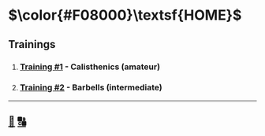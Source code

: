 # $\color{#F08000}\textsf{HOME}$

[//]: # (this menu also is called home)

## Trainings

1. ### [Training \#1] \- Calisthenics \(amateur\)

2. ### [Training #2](none.md) \- Barbells \(intermediate\)

---

## [:twisted_rightwards_arrows:][index] [:capital_abcd:][glossary]

<!-- named -->
[glossary]: glossary.md "Glossary"
[index]: index.md "Index"
[training \#1]: training-1/training-1.md

